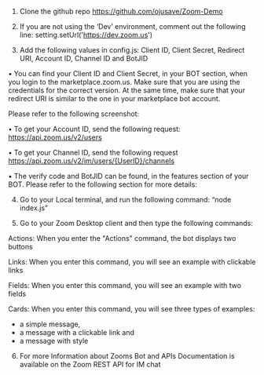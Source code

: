1.	Clone the github repo https://github.com/ojusave/Zoom-Demo

2.	If you are not using the ‘Dev’ environment, comment out the following line: setting.setUrl('https://dev.zoom.us')

3.	Add the following values in config.js:
Client ID, Client Secret, Redirect URI, Account ID, Channel ID and BotJID

•	You can find your Client ID and Client Secret, in your BOT section, when you login to the marketplace.zoom.us. Make sure that you are using the credentials for the correct version. At the same time, make sure that your redirect URI is similar to the one in your marketplace bot account.

Please refer to the following screenshot:
 


•	To get your Account ID, send the following request:
https://api.zoom.us/v2/users

•	To get your Channel ID, send the following request https://api.zoom.us/v2/im/users/{UserID}/channels


•	The verify code and BotJID can be found, in the features section of your BOT. 
Please refer to the following section for more details:
 

4.	Go to your Local terminal, and run the following command:
“node index.js”

5.	Go to your Zoom Desktop client and then type the following commands: 

Actions:
When you enter the "Actions" command, the bot displays two buttons

Links:
When you enter this command, you will see an example with clickable links

Fields:
When you enter this command, you will see an example with two fields 

Cards:
When you enter this command, you will see three types of examples: 
 - a simple message, 
 - a message with a clickable link and  
 - a message with style

6.	For more Information about Zooms Bot and APIs
       Documentation is available on the Zoom REST API for IM chat
